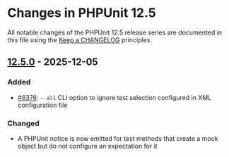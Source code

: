 # Changes in PHPUnit 12.5

All notable changes of the PHPUnit 12.5 release series are documented in this file using the [Keep a CHANGELOG](https://keepachangelog.com/) principles.

## [12.5.0] - 2025-12-05

### Added

* [#6376](https://github.com/sebastianbergmann/phpunit/issues/6376): `--all` CLI option to ignore test selection configured in XML configuration file

### Changed

* A PHPUnit notice is now emitted for test methods that create a mock object but do not configure an expectation for it

[12.5.0]: https://github.com/sebastianbergmann/phpunit/compare/12.4...main
